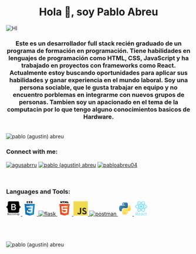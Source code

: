 
<h1 align="center">Hola 👋, soy Pablo Abreu</h1>

![HI](https://media.licdn.com/dms/image/D4D16AQEGvZrbzAfMzQ/profile-displaybackgroundimage-shrink_350_1400/0/1677617165933?e=1684972800&v=beta&t=utS0rnCGIlIYZWEJzhVGm9dVS4lU2KgXLJGMsuzYwZU)

<h3 align="center">Este es un desarrollador full stack recién graduado de un programa de formación en programación. Tiene habilidades en lenguajes de programación como HTML, CSS, JavaScript y ha trabajado en proyectos con frameworks como React. Actualmente estoy buscando oportunidades para aplicar sus habilidades y ganar experiencia en el mundo laboral. Soy una persona sociable, que le gusta trabajar en equipo y no encuentro porblemas en integrarme con nuevos grupos de personas. Tambien soy un apacionado en el tema de la computacin por lo que tengo alguno conocimientos basicos de Hardware.</h3>
</br>
<a><img class="d-flex justify-content-center" align="center" src="https://media.tenor.com/5o4BgQAtHDcAAAAC/pikachu-pokemon.gif" alt="pablo (agustin) abreu" height="300" width="400" /></a>
</br>
<h3 align="left">Connect with me:</h3>
<p align="left">
<a href="https://twitter.com/agusabrru" target="blank"><img align="center" src="https://raw.githubusercontent.com/rahuldkjain/github-profile-readme-generator/master/src/images/icons/Social/twitter.svg" alt="agusabrru" height="30" width="40" /></a>
<a href="https://linkedin.com/in/pablo (agustin) abreu" target="blank"><img align="center" src="https://raw.githubusercontent.com/rahuldkjain/github-profile-readme-generator/master/src/images/icons/Social/linked-in-alt.svg" alt="pablo (agustin) abreu" height="30" width="40" /></a>
<a href="https://instagram.com/pabloabreu04" target="blank"><img align="center" src="https://raw.githubusercontent.com/rahuldkjain/github-profile-readme-generator/master/src/images/icons/Social/instagram.svg" alt="pabloabreu04" height="30" width="40" /></a>
</p>
</br>
<h3 align="left">Languages and Tools:</h3>
<p align="left"> <a href="https://getbootstrap.com" target="_blank" rel="noreferrer"> <img src="https://raw.githubusercontent.com/devicons/devicon/master/icons/bootstrap/bootstrap-plain-wordmark.svg" alt="bootstrap" width="40" height="40"/> </a> <a href="https://www.w3schools.com/css/" target="_blank" rel="noreferrer"> <img src="https://raw.githubusercontent.com/devicons/devicon/master/icons/css3/css3-original-wordmark.svg" alt="css3" width="40" height="40"/> </a> <a href="https://flask.palletsprojects.com/" target="_blank" rel="noreferrer"> <img src="https://www.vectorlogo.zone/logos/pocoo_flask/pocoo_flask-icon.svg" alt="flask" width="40" height="40"/> </a> <a href="https://www.w3.org/html/" target="_blank" rel="noreferrer"> <img src="https://raw.githubusercontent.com/devicons/devicon/master/icons/html5/html5-original-wordmark.svg" alt="html5" width="40" height="40"/> </a> <a href="https://developer.mozilla.org/en-US/docs/Web/JavaScript" target="_blank" rel="noreferrer"> <img src="https://raw.githubusercontent.com/devicons/devicon/master/icons/javascript/javascript-original.svg" alt="javascript" width="40" height="40"/> </a> <a href="https://postman.com" target="_blank" rel="noreferrer"> <img src="https://www.vectorlogo.zone/logos/getpostman/getpostman-icon.svg" alt="postman" width="40" height="40"/> </a> <a href="https://www.python.org" target="_blank" rel="noreferrer"> <img src="https://raw.githubusercontent.com/devicons/devicon/master/icons/python/python-original.svg" alt="python" width="40" height="40"/> </a> <a href="https://reactjs.org/" target="_blank" rel="noreferrer"> <img src="https://raw.githubusercontent.com/devicons/devicon/master/icons/react/react-original-wordmark.svg" alt="react" width="40" height="40"/> </a> </p>
</br>
</br>
</br>
<a><img class="d-flex justify-content-center" align="center" src="https://media.tenor.com/ujdfjzBjxCUAAAAC/anime-muchas-gracias.gif" alt="pablo (agustin) abreu" height="250" width="1000" /></a>
